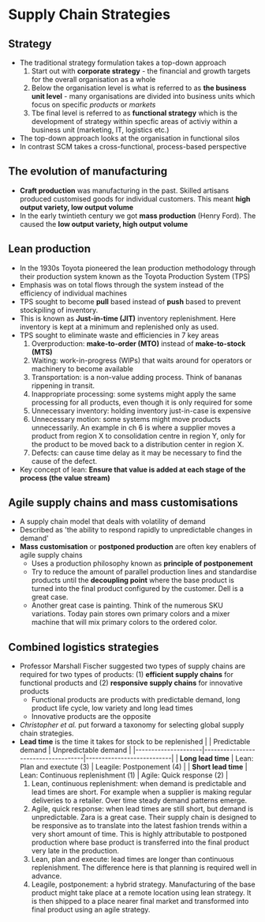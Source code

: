 # Supply Chain Strategies

## Strategy

* The traditional strategy formulation takes a top-down approach
	1. Start out with **corporate strategy** - the financial and growth targets for the overall organisation as a whole
	2. Below the organisation level is what is referred to as **the business unit level** - many organisations are divided into business units which focus on specific *products* or *markets*
	3. Tbe final level is referred to as **functional strategy** which is the development of strategy within specfic areas of activiy within a business unit (marketing, IT, logistics etc.)
* The top-down approach looks at the organisation in functional silos
* In contrast SCM takes a cross-functional, process-based perspective

## The evolution of manufacturing

* **Craft production** was manufacturing in the past. Skilled artisans produced customised goods for individual customers. This meant **high output variety, low output volume**
* In the early twintieth century we got **mass production** (Henry Ford). The caused the **low output variety, high output volume**

## Lean production

* In the 1930s Toyota pioneered the lean production methodology through their production system known as the Toyota Production System (TPS)
* Emphasis was on total flows through the system instead of the efficiency of individual machines
* TPS sought to become **pull** based instead of **push** based to prevent stockpiling of inventory.
* This is known as **Just-in-time (JIT)** inventory replenishment. Here inventory is kept at a minimum and replenished only as used.
* TPS sought to eliminate waste and efficiencies in 7 key areas
	1. Overproduction: **make-to-order (MTO)** instead of **make-to-stock (MTS)**
	2. Waiting: work-in-progress (WIPs) that waits around for operators or machinery to become available
	3. Transportation: is a non-value adding process. Think of bananas rippening in transit.
	4. Inappropriate processing: some systems might apply the same processing for all products, even though it is only required for some
	5. Unnecessary inventory: holding inventory just-in-case is expensive
	6. Unnecessary motion: some systems might move products unnecessarily. An example in ch 6 is where a supplier moves a product from region X to consolidation centre in region Y, only for the product to be moved back to a distribution center in region X.
	7. Defects: can cause time delay as it may be necessary to find the cause of the defect.
* Key concept of lean: **Ensure that value is added at each stage of the process (the value stream)**

## Agile supply chains and mass customisations

* A supply chain model that deals with volatility of demand
* Described as 'the ability to respond rapidly to unpredictable changes in demand'
* **Mass customisation** or **postponed production** are often key enablers of agile supply chains
	* Uses a production philosophy known as **principle of postponement**
	* Try to reduce the amount of parallel production lines and standardise products until the **decoupling point** where the base product is turned into the final product configured by the customer. Dell is a great case.
	* Another great case is painting. Think of the numerous SKU variations. Today pain stores own primary colors and a mixer machine that will mix primary colors to the ordered color.

## Combined logistics strategies

* Professor Marshall Fischer suggested two types of supply chains are required for two types of products: (1) **efficient supply chains** for functional products and (2) **responsive supply chains** for innovative products
	* Functional products are products with predictable demand, long product life cycle, low variety and long lead times
	* Innovative products are the opposite
* *Christopher et al.* put forward a taxonomy for selecting global supply chain strategies.
* **Lead time** is the time it takes for stock to be replenished
|                     | Predictable demand                 | Unpredictable demand      |
|---------------------|------------------------------------|---------------------------|
| **Long lead time**  | Lean: Plan and exectute (3)        | Leagile: Postponement (4) |
| **Short lead time** | Lean: Continuous replenishment (1) | Agile: Quick response (2) |
	1. Lean, continuous replenishment: when demand is predictable and lead times are short. For example when a supplier is making regular deliveries to a retailer. Over time steady demand patterns emerge. 
	2. Agile, quick response: when lead times are still short, but demand is unpredictable. Zara is a great case. Their supply chain is designed to be responsive as to translate into the latest fashion trends within a very short amount of time. This is highly attributable to postponed production where base product is transferred into the final product very late in the production.
	3. Lean, plan and execute: lead times are longer than continuous replenishment. The difference here is that planning is required well in advance.
	4. Leagile, postponement: a hybrid strategy. Manufacturing of the base product might take place at a remote location using lean strategy. It is then shipped to a place nearer final market and transformed into final product using an agile strategy.